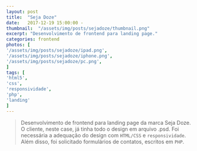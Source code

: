 ```yaml
---
layout: post
title:  "Seja Doze"
date:   2017-12-19 15:00:00 -
thumbnail:  "/assets/img/posts/sejadoze/thumbnail.png"
excerpt: "Desenvolvimento de frontend para landing page."
categories: frontend
photos: [
'/assets/img/posts/sejadoze/ipad.png',
'/assets/img/posts/sejadoze/iphone.png',
'/assets/img/posts/sejadoze/pc.png',
]
tags: [
'html5',
'css',
'responsividade',
'php',
'landing'
]
---
```


> Desenvolvimento de frontend para landing page da marca Seja Doze. O cliente, neste case, já tinha todo o design em arquivo .psd. Foi necessária a adequação do design com `HTML/CSS` e `responsividade`. Além disso, foi solicitado  formulários de contatos, escritos em `PHP`.
